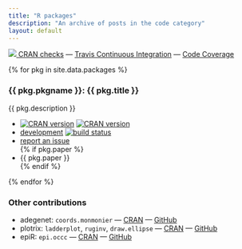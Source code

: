 ```yaml
---
title: "R packages"
description: "An archive of posts in the code category"
layout: default
---
```


<p id="checks-external">
<a href="http://depsy.org/person/329897">
    <img src="http://depsy.org/api/person/329897/badge.svg">
</a>
<a href="http://cran.r-project.org/web/checks/check_summary_by_maintainer.html#address:solymos_at_ualberta.ca">CRAN checks</a> &mdash;
<a href="https://travis-ci.org/psolymos">Travis Continuous Integration</a> &mdash;
<a href="https://codecov.io/gh/psolymos/">Code Coverage</a></p>

{% for pkg in site.data.packages %}
<h3 id="code-{{ pkg.pkgname | downcase }}">{{ pkg.pkgname }}: {{ pkg.title }}</h3>
<div class="container">
<div class="row">
  <div class="col-md-4">
<p>{{ pkg.description }}</p>
  </div>
  <div class="col-md-4">
<ul class="fa-ul">

<li><i class="fa-li fa fa-archive text-black"></i><a href="http://cran.r-project.org/package={{ pkg.pkgname }}"><img src="http://www.r-pkg.org/badges/version/{{ pkg.pkgname }}" alt="CRAN version"></a>
<a href="http://cran.r-project.org/package={{ pkg.pkgname }}"><img src="http://cranlogs.r-pkg.org/badges/grand-total/{{ pkg.pkgname }}" alt="CRAN version"></a></li>
<li><i class="fa-li fa fa-github text-black"></i><a href="https://github.com/{{ pkg.devel }}/{{ pkg.pkgname }}">development</a> <a href="https://travis-ci.org/{{ pkg.devel }}/{{ pkg.pkgname }}"><img src="https://travis-ci.org/{{ pkg.devel }}/{{ pkg.pkgname }}.svg?branch=master" alt="build status"></a></li>
<li><i class="fa-li fa fa-bug text-black"></i><a href="https://github.com/{{ pkg.devel }}/{{ pkg.pkgname }}/issues">report an issue</a></li>
{% if pkg.paper %}<li><i class="fa-li fa fa-file-text-o text-black"></i>{{ pkg.paper }}</li>{% endif %}
</ul>
  </div>
</div>
</div>
{% endfor %}

### Other contributions

- adegenet: `coords.monmonier` &mdash; <i class="fa fa-archive text-black"></i> <a href="http://cran.r-project.org/package=adegenet">CRAN</a> &mdash; <i class="fa fa-github text-black"></i> <a href="https://github.com/psolymos/contrib">GitHub</a>
- plotrix: `ladderplot`, `ruginv`, `draw.ellipse` &mdash; <i class="fa fa-archive text-black"></i> <a href="http://cran.r-project.org/package=plotrix">CRAN</a> &mdash; <i class="fa fa-github text-black"></i> <a href="https://github.com/psolymos/contrib">GitHub</a>
- epiR: `epi.occc` &mdash; <i class="fa fa-archive text-black"></i> <a href="http://cran.r-project.org/package=epiR">CRAN</a> &mdash; <i class="fa fa-github text-black"></i> <a href="https://github.com/psolymos/contrib">GitHub</a>
